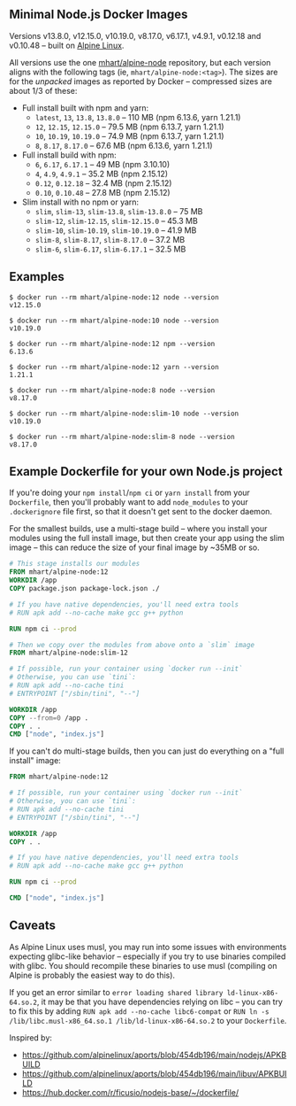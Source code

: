 Minimal Node.js Docker Images
-----------------------------

Versions v13.8.0, v12.15.0, v10.19.0, v8.17.0, v6.17.1, v4.9.1, v0.12.18 and v0.10.48 –
built on [Alpine Linux](https://alpinelinux.org/).

All versions use the one [mhart/alpine-node](https://hub.docker.com/r/mhart/alpine-node/) repository,
but each version aligns with the following tags (ie, `mhart/alpine-node:<tag>`). The sizes are for the
*unpacked* images as reported by Docker – compressed sizes are about 1/3 of these:

- Full install built with npm and yarn:
  - `latest`, `13`, `13.8`, `13.8.0` – 110 MB (npm 6.13.6, yarn 1.21.1)
  - `12`, `12.15`, `12.15.0` – 79.5 MB (npm 6.13.7, yarn 1.21.1)
  - `10`, `10.19`, `10.19.0` – 74.9 MB (npm 6.13.7, yarn 1.21.1)
  - `8`, `8.17`, `8.17.0` – 67.6 MB (npm 6.13.6, yarn 1.21.1)
- Full install build with npm:
  - `6`, `6.17`, `6.17.1` – 49 MB (npm 3.10.10)
  - `4`, `4.9`, `4.9.1` – 35.2 MB (npm 2.15.12)
  - `0.12`, `0.12.18` – 32.4 MB (npm 2.15.12)
  - `0.10`, `0.10.48` – 27.8 MB (npm 2.15.12)
- Slim install with no npm or yarn:
  - `slim`, `slim-13`, `slim-13.8`, `slim-13.8.0` – 75 MB
  - `slim-12`, `slim-12.15`, `slim-12.15.0` – 45.3 MB
  - `slim-10`, `slim-10.19`, `slim-10.19.0` – 41.9 MB
  - `slim-8`, `slim-8.17`, `slim-8.17.0` – 37.2 MB
  - `slim-6`, `slim-6.17`, `slim-6.17.1` – 32.5 MB

Examples
--------

```console
$ docker run --rm mhart/alpine-node:12 node --version
v12.15.0

$ docker run --rm mhart/alpine-node:10 node --version
v10.19.0

$ docker run --rm mhart/alpine-node:12 npm --version
6.13.6

$ docker run --rm mhart/alpine-node:12 yarn --version
1.21.1

$ docker run --rm mhart/alpine-node:8 node --version
v8.17.0

$ docker run --rm mhart/alpine-node:slim-10 node --version
v10.19.0

$ docker run --rm mhart/alpine-node:slim-8 node --version
v8.17.0
```

Example Dockerfile for your own Node.js project
-----------------------------------------------

If you're doing your `npm install`/`npm ci` or `yarn install` from your
`Dockerfile`, then you'll probably want to add `node_modules` to your
`.dockerignore` file first, so that it doesn't get sent to the docker daemon.

For the smallest builds, use a multi-stage build – where you install your
modules using the full install image, but then create your app using the slim
image – this can reduce the size of your final image by ~35MB or so.

```Dockerfile
# This stage installs our modules
FROM mhart/alpine-node:12
WORKDIR /app
COPY package.json package-lock.json ./

# If you have native dependencies, you'll need extra tools
# RUN apk add --no-cache make gcc g++ python

RUN npm ci --prod

# Then we copy over the modules from above onto a `slim` image
FROM mhart/alpine-node:slim-12

# If possible, run your container using `docker run --init`
# Otherwise, you can use `tini`:
# RUN apk add --no-cache tini
# ENTRYPOINT ["/sbin/tini", "--"]

WORKDIR /app
COPY --from=0 /app .
COPY . .
CMD ["node", "index.js"]
```

If you can't do multi-stage builds, then you can just do everything on a "full
install" image:

```Dockerfile
FROM mhart/alpine-node:12

# If possible, run your container using `docker run --init`
# Otherwise, you can use `tini`:
# RUN apk add --no-cache tini
# ENTRYPOINT ["/sbin/tini", "--"]

WORKDIR /app
COPY . .

# If you have native dependencies, you'll need extra tools
# RUN apk add --no-cache make gcc g++ python

RUN npm ci --prod

CMD ["node", "index.js"]
```

Caveats
-------

As Alpine Linux uses musl, you may run into some issues with environments
expecting glibc-like behavior – especially if you try to use binaries compiled
with glibc. You should recompile these binaries to use musl (compiling on
Alpine is probably the easiest way to do this).

If you get an error similar to `error loading shared library
ld-linux-x86-64.so.2`, it may be that you have dependencies relying on libc –
you can try to fix this by adding `RUN apk add --no-cache libc6-compat` or
`RUN ln -s /lib/libc.musl-x86_64.so.1 /lib/ld-linux-x86-64.so.2` to your
`Dockerfile`.

Inspired by:

- https://github.com/alpinelinux/aports/blob/454db196/main/nodejs/APKBUILD
- https://github.com/alpinelinux/aports/blob/454db196/main/libuv/APKBUILD
- https://hub.docker.com/r/ficusio/nodejs-base/~/dockerfile/
